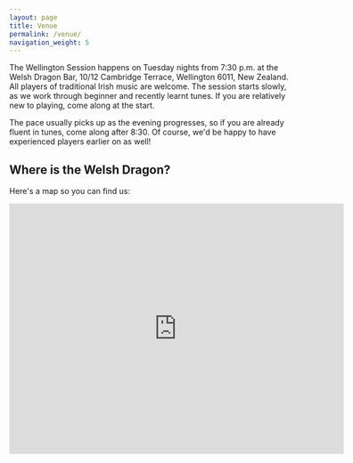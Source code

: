 ```yaml
---
layout: page
title: Venue
permalink: /venue/
navigation_weight: 5
---
```



The Wellington Session happens on Tuesday nights from 7:30 p.m. at the Welsh Dragon Bar, 10/12 Cambridge Terrace, Wellington 6011, New Zealand. All players of traditional Irish music are welcome. The session starts slowly, as we work through beginner and recently learnt tunes. If you are relatively new to playing, come along at the start.

The pace usually picks up as the evening progresses, so if you are already fluent in tunes, come along after 8:30. Of course, we'd be happy to have experienced players earlier on as well!

Where is the Welsh Dragon?
--------------------------

Here's a map so you can find us:

<iframe src="https://www.google.com/maps/embed?pb=!1m14!1m8!1m3!1d11990.78551481517!2d174.784003!3d-41.293712!3m2!1i1024!2i768!4f13.1!3m3!1m2!1s0x0%3A0xe93ec36bf53fd1b0!2sThe+Welsh+Dragon+Bar!5e0!3m2!1sen!2snz!4v1462086010703" width="600" height="450" style="border:0" allowfullscreen></iframe>

